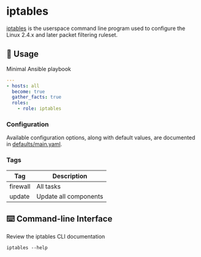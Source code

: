# iptables

[iptables](https://www.netfilter.org/projects/iptables/index.html) is the userspace command line program used to configure the Linux 2.4.x and later packet filtering ruleset.

## 🚀 Usage

Minimal Ansible playbook

```yaml
---
- hosts: all
  become: true
  gather_facts: true
  roles:
    - role: iptables
```

### Configuration

Available configuration options, along with default values, are documented in [defaults/main.yaml](defaults/main.yaml).

### Tags

| Tag | Description |
| --- | ----------- |
| firewall | All tasks |
| update | Update all components |

## ⌨️ Command-line Interface

Review the iptables CLI documentation

```shell
iptables --help
```
